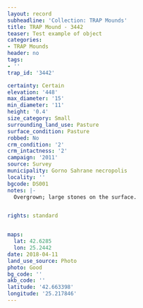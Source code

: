 ```yaml
---
layout: record
subheadline: 'Collection: TRAP Mounds'
title: TRAP Mound - 3442
teaser: Test example of object
categories:
- TRAP Mounds
header: no
tags:
- ''
trap_id: '3442'

certainty: Certain
elevation: '448'
max_diameter: '15'
min_diameter: '11'
height: '0.4'
size_category: Small
surrounding_land_use: Pasture
surface_condition: Pasture
robbed: No
crm_condition: '2'
crm_intactness: '2'
campaign: '2011'
source: Survey
municipality: Gorno Sahrane necropolis
locality: ''
bgcode: DS001
notes: |-
  Overgrown; large stones on the surface.


rights: standard


maps:
  lat: 42.6285
  lon: 25.2442
date: 2018-04-11
land_use_source: Photo
photo: Good
bg_code: ''
akb_code: ''
latitude: '42.663398'
longitude: '25.217846'
---
```

